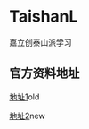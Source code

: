 # TaishanL
嘉立创泰山派学习

## 官方资料地址

[地址1](https://lceda001.feishu.cn/wiki/IJtRwVu5kiylHykl3RJcQ8ANncY)old

[地址2](https://wiki.lckfb.com/zh-hans/tspi-rk3566/)new

## 

